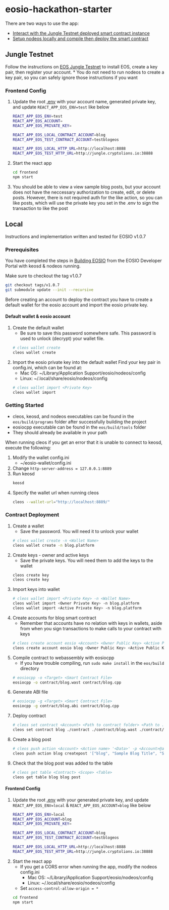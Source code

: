 # eosio-hackathon-starter

There are two ways to use the app:
* [Interact with the Jungle Testnet deployed smart contract instance](https://github.com/EOSIO/eosio-hackathon-starter#jungle-testnet)
* [Setup nodeos locally and compile then deploy the smart contract](https://github.com/EOSIO/eosio-hackathon-starter#local)

## Jungle Testnet

Follow the instructions on [EOS Jungle Testnet](https://github.com/CryptoLions/EOS-Jungle-Testnet) to install EOS, create a key pair, then register your account.
    * You do not need to run nodeos to create a key pair, so you can safely ignore those instructions if you want


### Frontend Config
1.  Update the root [.env](https://github.com/EOSIO/eosio-hackathon-starter/blob/master/frontend/.env) with your account name, generated private key, and update `REACT_APP_EOS_ENV=test` like below
    ```bash
    REACT_APP_EOS_ENV=test
    REACT_APP_EOS_ACCOUNT=
    REACT_APP_EOS_PRIVATE_KEY=

    REACT_APP_EOS_LOCAL_CONTRACT_ACCOUNT=blog
    REACT_APP_EOS_TEST_CONTRACT_ACCOUNT=testblogeos

    REACT_APP_EOS_LOCAL_HTTP_URL=http://localhost:8888
    REACT_APP_EOS_TEST_HTTP_URL=http://jungle.cryptolions.io:38888
    ```

2.  Start the react app
    ```bash
    cd frontend
    npm start
    ```
3. You should be able to view a view sample blog posts, but your account does not have the neccessary authorization to create, edit, or delete posts. However, there is not required auth for the like action, so you can like posts, which will use the private key you set in the .env to sign the transaction to like the post


## Local

Instructions and implementation written and tested for EOSIO v1.0.7

### Prerequisites

You have completed the steps in [Building EOSIO](https://developers.eos.io/eosio-nodeos/docs/getting-the-code) from the EOSIO Developer Portal with keosd & nodeos running.

Make sure to checkout the tag v1.0.7
```bash
git checkout tags/v1.0.7
git submodule update --init --recursive
```

Before creating an account to deploy the contract you have to create a default wallet for the eosio account and import the eosio private key.

#### Default wallet & eosio account

1.  Create the default wallet
    * Be sure to save this password somewhere safe. This password is used to unlock (decrypt) your wallet file.
    ```bash
    # cleos wallet create
    cleos wallet create 
    ```
2.  Import the eosio private key into the default wallet
    Find your key pair in config.ini, which can be found at:
    * Mac OS: ~/Library/Application Support/eosio/nodeos/config
    * Linux: ~/.local/share/eosio/nodeos/config
    ```bash
    # cleos wallet import <Private Key>
    cleos wallet import 
    ```

### Getting Started

* cleos, keosd, and nodeos executables can be found in the `eos/build/programs` folder after successfully building the project
* eosiocpp executable can be found in the `eos/build/tools` folder 
* They should already be available in your path

When running cleos if you get an error that it is unable to connect to keosd, execute the following:
1.  Modify the wallet config.ini
    * ~/eosio-wallet/config.ini
2.  Change `http-server-address = 127.0.0.1:8889`
3.  Run keosd
    ```bash
    keosd
    ```
4.  Specify the wallet url when running cleos
    ```bash
    cleos --wallet-url="http://localhost:8889/"
    ```

### Contract Deployment

1.  Create a wallet
    * Save the password. You will need it to unlock your wallet
    ```bash
    # cleos wallet create -n <Wallet Name>
    cleos wallet create -n blog.platform
    ```
2.  Create keys - owner and active keys
    * Save the private keys. You will need them to add the keys to the wallet
    ```bash
    cleos create key
    cleos create key
    ```
3.  Import keys into wallet
    ```bash
    # cleos wallet import <Private Key> -n <Wallet Name>
    cleos wallet import <Owner Private Key> -n blog.platform
    cleos wallet import <Active Private Key> -n blog.platform
    ```
4.  Create accounts for blog smart contract
    * Remember that accounts have no relation with keys in wallets, aside from when you sign transactions to make calls to your contract with keys
    ```bash
    # cleos create account eosio <Account> <Owner Public Key> <Active Public Key>
    cleos create account eosio blog <Owner Public Key> <Active Public Key>
    ```
5.  Compile contract to webassembly with eosiocpp
    * If you have trouble compiling, run `sudo make install` in the `eos/build` directory
    ```bash
    # eosiocpp -o <Target> <Smart Contract File>
    eosiocpp -o contract/blog.wast contract/blog.cpp
    ```
6.  Generate ABI file
    ```bash
    # eosiocpp -g <Target> <Smart Contract File>
    eosiocpp -g contract/blog.abi contract/blog.cpp
    ```
7.  Deploy contract
    ```bash
    # cleos set contract <Account> <Path to contract folder> <Path to .wast file> <Path to .abi file>
    cleos set contract blog ./contract ./contract/blog.wast ./contract/blog.abi
    ```
8.  Create a blog post
    ```bash
    # cleos push action <Account> <Action name> '<Data>' -p <Account>@active
    cleos push action blog createpost '["blog", "Sample Blog Title", "Sample blog content blah blah", "misc"]' -p blog@active
    ```
9.  Check that the blog post was added to the table
    ```bash
    # cleos get table <Contract> <Scope> <Table>
    cleos get table blog blog post
    ```

#### Frontend Config

1.  Update the root [.env](https://github.com/EOSIO/eosio-hackathon-starter/blob/master/frontend/.env) with your generated private key, and update `REACT_APP_EOS_ENV=local` & `REACT_APP_EOS_ACCOUNT=blog` like below 
    ```bash
    REACT_APP_EOS_ENV=local
    REACT_APP_EOS_ACCOUNT=blog
    REACT_APP_EOS_PRIVATE_KEY=

    REACT_APP_EOS_LOCAL_CONTRACT_ACCOUNT=blog
    REACT_APP_EOS_TEST_CONTRACT_ACCOUNT=testblogeos

    REACT_APP_EOS_LOCAL_HTTP_URL=http://localhost:8888
    REACT_APP_EOS_TEST_HTTP_URL=http://jungle.cryptolions.io:38888
    ```
2.  Start the react app
    * If you get a CORS error when running the app, modify the nodeos config.ini
        * Mac OS: ~/Library/Application Support/eosio/nodeos/config
        * Linux: ~/.local/share/eosio/nodeos/config
    * Set `access-control-allow-origin = *`
    ```bash
    cd frontend
    npm start
    ```
